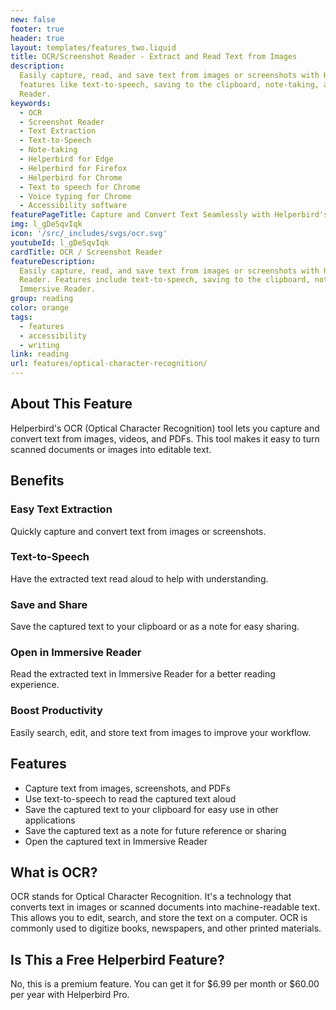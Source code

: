 ```yaml
---
new: false
footer: true
header: true
layout: templates/features_two.liquid
title: OCR/Screenshot Reader - Extract and Read Text from Images
description:
  Easily capture, read, and save text from images or screenshots with Helperbird's OCR tool. Enjoy
  features like text-to-speech, saving to the clipboard, note-taking, and opening in Immersive
  Reader.
keywords:
  - OCR
  - Screenshot Reader
  - Text Extraction
  - Text-to-Speech
  - Note-taking
  - Helperbird for Edge
  - Helperbird for Firefox
  - Helperbird for Chrome
  - Text to speech for Chrome
  - Voice typing for Chrome
  - Accessibility software
featurePageTitle: Capture and Convert Text Seamlessly with Helperbird's OCR Tool
img: l_gDeSqvIqk
icon: '/src/_includes/svgs/ocr.svg'
youtubeId: l_gDeSqvIqk
cardTitle: OCR / Screenshot Reader
featureDescription:
  Easily capture, read, and save text from images or screenshots with Helperbird's OCR/Screenshot
  Reader. Features include text-to-speech, saving to the clipboard, note-taking, and opening in
  Immersive Reader.
group: reading
color: orange
tags:
  - features
  - accessibility
  - writing
link: reading
url: features/optical-character-recognition/
---
```


## About This Feature

Helperbird's OCR (Optical Character Recognition) tool lets you capture and convert text from images,
videos, and PDFs. This tool makes it easy to turn scanned documents or images into editable text.

## Benefits

### Easy Text Extraction

Quickly capture and convert text from images or screenshots.

### Text-to-Speech

Have the extracted text read aloud to help with understanding.

### Save and Share

Save the captured text to your clipboard or as a note for easy sharing.

### Open in Immersive Reader

Read the extracted text in Immersive Reader for a better reading experience.

### Boost Productivity

Easily search, edit, and store text from images to improve your workflow.

## Features

- Capture text from images, screenshots, and PDFs
- Use text-to-speech to read the captured text aloud
- Save the captured text to your clipboard for easy use in other applications
- Save the captured text as a note for future reference or sharing
- Open the captured text in Immersive Reader

## What is OCR?

OCR stands for Optical Character Recognition. It's a technology that converts text in images or
scanned documents into machine-readable text. This allows you to edit, search, and store the text on
a computer. OCR is commonly used to digitize books, newspapers, and other printed materials.

## Is This a Free Helperbird Feature?

No, this is a premium feature. You can get it for $6.99 per month or $60.00 per year with Helperbird
Pro.
